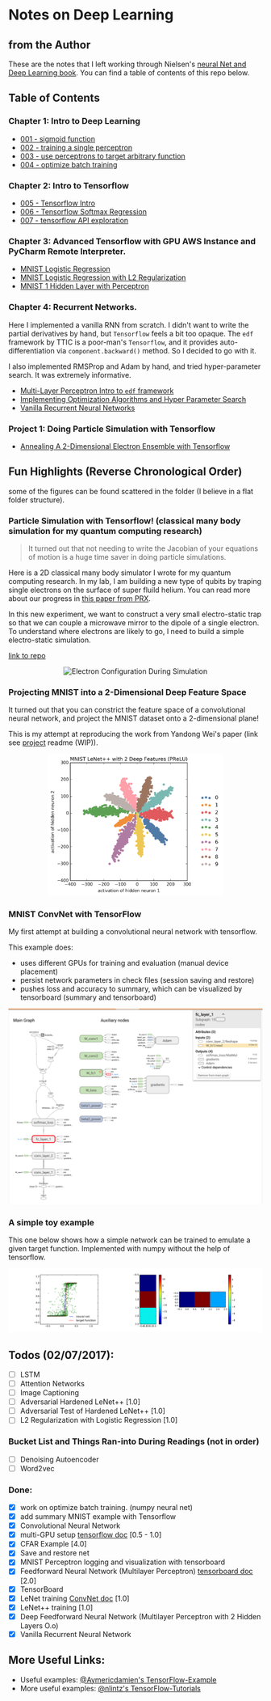 # Notes on Deep Learning

## from the Author

These are the notes that I left working through Nielsen's [neural Net and Deep Learning book](https://neuralnetworksanddeeplearning.com). You can find a table of contents of this repo below.

## Table of Contents
### Chapter 1: Intro to Deep Learning
- [001 - sigmoid function](Ch1%20Intro%20to%20Deep%20Learning/001%20-%20sigmoid%20function.ipynb)
- [002 - training a single perceptron](Ch1%20Intro%20to%20Deep%20Learning/002%20-%20training%20a%20single%20perceptron.ipynb)
- [003 - use perceptrons to target arbitrary function](Ch1%20Intro%20to%20Deep%20Learning/003%20-%20use%20perceptrons%20to%20target%20arbitrary%20function.ipynb)
- [004 - optimize batch training](Ch1%20Intro%20to%20Deep%20Learning/004%20-%20optimize%20batch%20training.ipynb)

### Chapter 2: Intro to Tensorflow
- [005 - Tensorflow Intro](Ch2%20Intro%20to%20Tensorflow/005%20-%20Tensorflow%20Intro.ipynb)
- [006 - Tensorflow Softmax Regression](Ch2%20Intro%20to%20Tensorflow/006%20-%20Tensorflow%20Softmax%20Regression.ipynb)
- [007 - tensorflow API exploration](Ch2%20Intro%20to%20Tensorflow/007%20-%20tensorflow%20API%20exploration.ipynb)

### Chapter 3: Advanced Tensorflow with GPU AWS Instance and PyCharm Remote Interpreter.
- [MNIST Logistic Regression](Ch3%20Advanced%20Tensorflow/1%20-%20MNIST%20Logistic%20Regression.py)
- [MNIST Logistic Regression with L2 Regularization](Ch3%20Advanced%20Tensorflow/2%20-%20MNIST%20Logistic%20Regression%20L2%20Regularization.py)
- [MNIST 1 Hidden Layer with Perceptron](Ch3%20Advanced%20Tensorflow/3%20-%20MNIST%201%20Hidden%20Layer%20Perceptron.py)

### Chapter 4: Recurrent Networks.
Here I implemented a vanilla RNN from scratch. I didn't want to write the partial derivatives
by hand, but `Tensorflow` feels a bit too opaque. The `edf` framework by TTIC is a poor-man's 
`Tensorflow`, and it provides auto-differentiation via `component.backward()` method. So I 
decided to go with it. 

I also implemented RMSProp and Adam by hand, and tried hyper-parameter search. It was 
extremely informative.

- [Multi-Layer Perceptron Intro to `edf` framework](Ch4_Simple_Recurrent_Networks/000_Multi-layer_Perceptron_intro_to_edf_framework/Simple_Multi-layer_Perceptron_MNIST_Example.ipynb)
- [Implementing Optimization Algorithms and Hyper Parameter Search](Ch4_Simple_Recurrent_Networks/001_Optimization_Algorithms_and_Hyper-parameter_Search/Optimization_Algorithms_Variations_Hyper-paramter_Search.ipynb)
- [Vanilla Recurrent Neural Networks](Ch4_Simple_Recurrent_Networks/002_vanila_RNN_with_edf/vanilla_RNN.ipynb)

### Project 1: Doing Particle Simulation with Tensorflow

- [Annealing A 2-Dimensional Electron Ensemble with Tensorflow]()

## Fun Highlights (Reverse Chronological Order)

some of the figures can be found scattered in the folder (I believe in a flat folder 
structure).

### Particle Simulation with Tensorflow! (classical many body simulation for my quantum computing research)

> It turned out that not needing to write the Jacobian of your 
    equations of motion is a huge time saver in doing particle simulations.

Here is a 2D classical many body simulator I wrote for my quantum 
computing research. In my lab, I am building a new type of qubits 
by traping single electrons on the surface of super fluild helium. 
You can read more about our progress in [this paper from PRX](http://journals.aps.org/prx/abstract/10.1103/PhysRevX.6.011031).

In this new experiment, we want to construct a very small electro-static
trap so that we can couple a microwave mirror to the dipole of a single 
electron. To understand where electrons are likely to go, I need 
to build a simple electro-static simulation.

[link to repo](https://github.com/episodeyang/deep_learning_notes/tree/master/Proj_Molecular_Simulation)
<p align="center">
   <img width="300px" height="300px"
        alt="Electron Configuration During Simulation" 
        src="Proj_Molecular_Simulation/figures/Electron%20Configuration%20Animated%20(WIP)%20small.gif"/>
</p>

### Projecting MNIST into a 2-Dimensional Deep Feature Space

It turned out that you can constrict the feature space of a convolutional
neural network, and project the MNIST dataset onto a 2-dimensional plane! 

This is my attempt at reproducing the work from Yandong Wei's paper (link see [project](https://github.com/episodeyang/deep_learning_notes/tree/master/Proj_Centroid_Loss_LeNet) readme (WIP)).

<p align="center">
    <img width="348.8px" height="280.4px" src="Proj_Centroid_Loss_LeNet/LeNet_plus/figures/MNIST%20LeNet++%20with%202%20Deep%20Features%20(PReLU).png"/>
</p>


### MNIST ConvNet with TensorFlow

My first attempt at building a convolutional neural network with tensorflow.

This example does:
- uses different GPUs for training and evaluation (manual device placement)
- persist network parameters in check files (session saving and restore)
- pushes loss and accuracy to summary, which can be visualized by tensorboard (summary and tensorboard)

![MNIST ConvNet Tensorflow](Proj_Centroid_Loss_LeNet/convnet_10_hidden/figures/Screenshot%202016-09-16%2011.29.47.png)

### A simple toy example

This one below shows how a simple network can be trained 
to emulate a given target function. Implemented with numpy without 
the help of tensorflow.

[![network trained to emulate function](trained%20neural%20net%20emulate%20a%20step%20function.png)](004%20-%20optimize%20batch%20training.ipynb)


## Todos (02/07/2017):

- [ ] LSTM
- [ ] Attention Networks
- [ ] Image Captioning
- [ ] Adversarial Hardened LeNet++ [1.0]
- [ ] Adversarial Test of Hardened LeNet++ [1.0]
- [ ] L2 Regularization with Logistic Regression [1.0]

### Bucket List and Things Ran-into During Readings (not in order)
- [ ] Denoising Autoencoder
- [ ] Word2vec

### Done:

- [x] work on optimize batch training. (numpy neural net)
- [x] add summary MNIST example with Tensorflow
- [x] Convolutional Neural Network
- [x] multi-GPU setup [tensorflow doc](https://www.tensorflow.org/versions/r0.10/how_tos/using_gpu/index.html) [0.5 - 1.0]
- [x] CFAR Example [4.0]
- [x] Save and restore net
- [x] MNIST Perceptron logging and visualization with tensorboard
- [x] Feedforward Neural Network (Multilayer Perceptron)
[tensorboard doc](https://www.tensorflow.org/versions/r0.10/resources/faq.html#frequently-asked-questions) [2.0]
- [x] TensorBoard
- [x] LeNet training [ConvNet doc](https://www.tensorflow.org/versions/r0.10/tutorials/deep_cnn/index.html) [1.0]
- [x] LeNet++ training [1.0]
- [x] Deep Feedforward Neural Network (Multilayer Perceptron with 2 Hidden Layers O.o)
- [x] Vanilla Recurrent Neural Network

## More Useful Links:
- Useful examples: [@Aymericdamien's TensorFlow-Example](https://github.com/aymericdamien/TensorFlow-Examples)
- More useful examples: [@nlintz's TensorFlow-Tutorials](https://github.com/nlintz/TensorFlow-Tutorials)
